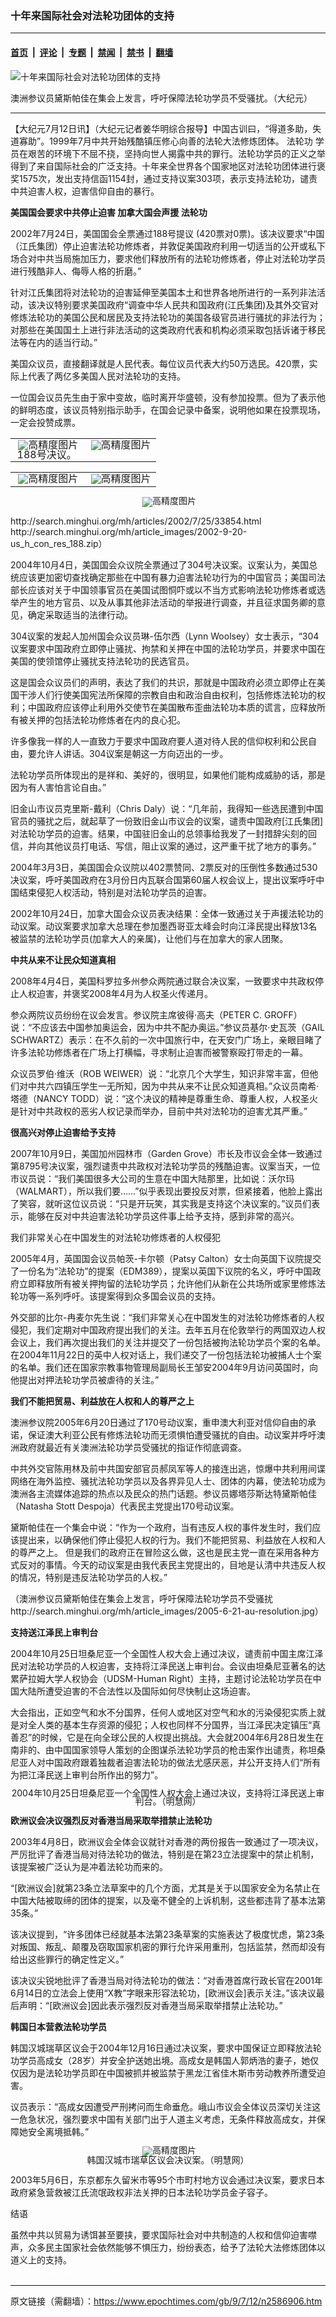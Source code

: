 ### 十年来国际社会对法轮功团体的支持

---

#### [首页](../../../..?n2586906) &nbsp;|&nbsp; [评论](../../../../../epoch-comment?n2586906) &nbsp;|&nbsp; [专题](../../../../../epoch-special?n2586906) &nbsp;|&nbsp; [禁闻](../../../../../epoch-news?n2586906) &nbsp;|&nbsp; [禁书](../../../../../books?n2586906) &nbsp;|&nbsp; [翻墙](https://github.com/gfw-breaker/nogfw/blob/master/README.md?n2586906)


<div><img alt="十年来国际社会对法轮功团体的支持" class="attachment-djy_600_400 size-djy_600_400 wp-post-image" src="https://i.epochtimes.com/assets/uploads/2009/07/907111743301667-600x400.jpg"/>
<div class="caption">
 <p>
  澳洲参议员黛斯帕佳在集会上发言，呼吁保障法轮功学员不受骚扰。（大纪元）
 </p>
</div></div><hr/><div class="post_content" id="artbody" itemprop="articleBody">
 <!-- article content begin -->
 <p>
  【大纪元7月12日讯】（大纪元记者姜华明综合报导】中国古训曰，“得道多助，失道寡助”。1999年7月中共开始残酷镇压修心向善的法轮大法修炼团体。
  <ok href="https://www.epochtimes.com/gb/tag/%E6%B3%95%E8%BD%AE%E5%8A%9F.html">
   法轮功
  </ok>
  学员在艰苦的环境下不屈不挠，坚持向世人揭露中共的罪行。法轮功学员的正义之举得到了来自国际社会的广泛支持。十年来全世界各个国家地区对法轮功团体进行褒奖1575次，发出支持信函1154封，通过支持议案303项，表示支持法轮功，谴责中共迫害人权，迫害信仰自由的暴行。
 </p>
 <p>
  <b>
   美国国会要求中共停止迫害 加拿大国会声援
   <ok href="https://www.epochtimes.com/gb/tag/%E6%B3%95%E8%BD%AE%E5%8A%9F.html">
    法轮功
   </ok>
  </b>
 </p>
 <p>
  2002年7月24日，美国国会全票通过188号提议 (420票对0票)。该决议要求“中国（江氏集团）停止迫害法轮功修炼者，并敦促美国政府利用一切适当的公开或私下场合对中共当局施加压力，要求他们释放所有的法轮功修炼者，停止对法轮功学员进行残酷非人、侮辱人格的折磨。”
 </p>
 <p>
  针对江氏集团将对法轮功的迫害延伸至美国本土和世界各地所进行的一系列非法活动，该决议特别要求美国政府“调查中华人民共和国政府(江氏集团)及其外交官对修炼法轮功的美国公民和居民及支持法轮功的美国各级官员进行骚扰的非法行为；对那些在美国国土上进行非法活动的这类政府代表和机构必须采取包括诉诸于移民法等在内的适当行动。”
 </p>
 <p>
  美国众议员，直接翻译就是人民代表。每位议员代表大约50万选民。420票，实际上代表了两亿多美国人民对法轮功的支持。
 </p>
 <p>
  一位国会议员先生由于家中变故，临时离开华盛顿，没有参加投票。但为了表示他的鲜明态度，该议员特别指示助手，在国会记录中备案，说明他如果在投票现场，一定会投赞成票。
 </p>
 <p>
  <!--image v 1.0-->
 </p>
 <table align="center" border="0">
  <tr valign="top">
   <td>
    <div style="line-height: 90%; text-align: center;">
     <ok href=" https://i.epochtimes.com/assets/uploads/2009/07/907111746081667-450x583.jpg" rel="noreferrer noopener" target="_blank">
      <img alt="" class="size-medium wp-image-7427352" src="https://i.epochtimes.com/assets/uploads/2009/07/907111746081667-450x583.jpg" title=""/>
     </ok>
     <img alt="高精度图片" border="0" src="//www.epochtimes.com/images/highRes.jpg"/>
     <br/>
     <span class="bn12">
      188号决议。
     </span>
    </div>
   </td>
   <td>
    <div style="line-height: 90%; text-align: center;">
     <ok href=" https://i.epochtimes.com/assets/uploads/2009/07/907111746091667-450x583.jpg" rel="noreferrer noopener" target="_blank">
      <img alt="" class="size-medium wp-image-7427353" src="https://i.epochtimes.com/assets/uploads/2009/07/907111746091667-450x583.jpg" title=""/>
     </ok>
     <img alt="高精度图片" border="0" src="//www.epochtimes.com/images/highRes.jpg"/>
     <br/>
     <span class="bn12">
     </span>
    </div>
   </td>
  </tr>
 </table>
 <p>
  <!-- -->
 </p>
 <p>
  <!--image v 1.0-->
 </p>
 <table align="center" border="0">
  <tr valign="top">
   <td>
    <div style="line-height: 90%; text-align: center;">
     <ok href=" https://i.epochtimes.com/assets/uploads/2009/07/907111746101667-450x583.jpg" rel="noreferrer noopener" target="_blank">
      <img alt="" class="size-medium wp-image-7427354" src="https://i.epochtimes.com/assets/uploads/2009/07/907111746101667-450x583.jpg" title=""/>
     </ok>
     <img alt="高精度图片" border="0" src="//www.epochtimes.com/images/highRes.jpg"/>
     <br/>
     <span class="bn12">
     </span>
    </div>
   </td>
   <td>
    <div style="line-height: 90%; text-align: center;">
     <ok href=" https://i.epochtimes.com/assets/uploads/2009/07/907111746111667-450x583.jpg" rel="noreferrer noopener" target="_blank">
      <img alt="" class="size-medium wp-image-7427355" src="https://i.epochtimes.com/assets/uploads/2009/07/907111746111667-450x583.jpg" title=""/>
     </ok>
     <img alt="高精度图片" border="0" src="//www.epochtimes.com/images/highRes.jpg"/>
     <br/>
     <span class="bn12">
     </span>
    </div>
   </td>
  </tr>
 </table>
 <p>
  <!-- -->
 </p>
 <p>
  <!--image v 1.0-->
 </p>
 <div style="line-height: 90%; text-align: center;">
  <ok href=" https://i.epochtimes.com/assets/uploads/2009/07/907111746121667-450x348.jpg" rel="noreferrer noopener" target="_blank">
   <img alt="" class="size-medium wp-image-7427356" src="https://i.epochtimes.com/assets/uploads/2009/07/907111746121667-450x348.jpg" title=""/>
  </ok>
  <img alt="高精度图片" border="0" src="//www.epochtimes.com/images/highRes.jpg"/>
  <br/>
  <span class="bn12">
  </span>
 </div>
 <p>
  <!-- -->
  http://search.minghui.org/mh/articles/2002/7/25/33854.html http://search.minghui.org/mh/article_images/2002-9-20-us_h_con_res_188.zip）
 </p>
 <p>
  2004年10月4日，美国国会众议院全票通过了304号决议案。议案认为，美国总统应该更加密切查找确定那些在中国有暴力迫害法轮功行为的中国官员；美国司法部长应该对关于中国领事官员在美国试图恫吓或以不当方式影响法轮功修炼者或选举产生的地方官员、以及从事其他非法活动的举报进行调查，并且征求国务卿的意见，确定采取适当的法律行动。
 </p>
 <p>
  304议案的发起人加州国会众议员琳-伍尔西（Lynn Woolsey）女士表示，“304议案要求中国政府立即停止骚扰、拘禁和关押在中国的法轮功学员，并要求中国在美国的使领馆停止骚扰支持法轮功的民选官员。
 </p>
 <p>
  这是国会众议员们的声明，表达了我们的共识，那就是中国政府必须立即停止在美国干涉人们行使美国宪法所保障的宗教自由和政治自由权利，包括修炼法轮功的权利；中国政府应该停止利用外交使节在美国散布歪曲法轮功本质的谎言，应释放所有被关押的包括法轮功修炼者在内的良心犯。
 </p>
 <p>
  许多像我一样的人一直致力于要求中国政府要人道对待人民的信仰权利和公民自由，要允许人讲话。304议案是朝这一方向迈出的一步。
 </p>
 <p>
  法轮功学员所体现出的是祥和、美好的，很明显，如果他们能构成威胁的话，那是因为有人害怕言论自由。”
 </p>
 <p>
  旧金山市议员克里斯-戴利（Chris Daly）说：“几年前，我得知一些选民遭到中国官员的骚扰之后，就起草了一份致旧金山市议会的议案，谴责中国政府[江氏集团]对法轮功学员的迫害。结果，中国驻旧金山的总领事给我发了一封措辞尖刻的回信，并向其他议员打电话、写信，阻止议案的通过，这严重干扰了地方的事务。”
 </p>
 <p>
  2004年3月3日，美国国会众议院以402票赞同、2票反对的压倒性多数通过530决议案，呼吁美国政府在3月份日内瓦联合国第60届人权会议上，提出议案呼吁中国结束侵犯人权活动，特别是对法轮功学员的迫害。
 </p>
 <p>
  2002年10月24日，加拿大国会众议员表决结果：全体一致通过关于声援法轮功的动议案。动议案要求加拿大总理在参加墨西哥亚太峰会时向江泽民提出释放13名被监禁的法轮功学员(加拿大人的亲属)，让他们与在加拿大的家人团聚。
 </p>
 <p>
  <b>
   中共从来不让民众知道真相
  </b>
 </p>
 <p>
  2008年4月4日，美国科罗拉多州参众两院通过联合决议案，一致要求中共政权停止人权迫害，并褒奖2008年4月为人权圣火传递月。
 </p>
 <p>
  参众两院议员纷纷在议会发言。参议院主席彼得‧高夫（PETER C. GROFF）说：“不应该去中国参加奥运会，因为中共不配办奥运。”参议员基尔‧史瓦茨（GAIL SCHWARTZ）表示：在不久前的一次中国旅行中，在天安门广场上，亲眼目睹了许多法轮功修炼者在广场上打横幅，寻求制止迫害而被警察殴打带走的一幕。
 </p>
 <p>
  众议员罗伯‧维沃（ROB WEIWER）说：“北京几个大学生，知识非常丰富，但他们对中共六四镇压学生一无所知，因为中共从来不让民众知道真相。”众议员南希‧塔德（NANCY TODD）说：“这个决议的精神是尊重生命、尊重人权，人权圣火是针对中共政权的恶劣人权记录而举办，目前中共对法轮功的迫害尤其严重。”
 </p>
 <p>
  <b>
   很高兴对停止迫害给予支持
  </b>
 </p>
 <p>
  2007年10月9日，美国加州园林市（Garden Grove）市长及市议会全体一致通过第8795号决议案，强烈谴责中共政权对法轮功学员的残酷迫害。议案当天，一位市议员说：“我们美国很多大公司的生意在中国大陆那里，比如说：沃尔玛（WALMART），所以我们要……”似乎表现出要投反对票，但紧接着，他脸上露出了笑容，就听这位议员说：“只是开玩笑，其实我是支持这个决议案的。”议员们表示，能够在反对中共迫害法轮功学员这件事上给予支持，感到非常的高兴。
 </p>
 <p>
  我们非常关心在中国发生的对法轮功修炼者的人权侵犯
 </p>
 <p>
  2005年4月，英国国会议员帕茨-卡尔顿（Patsy Calton）女士向英国下议院提交了一份名为“法轮功”的提案（EDM389），提案以英国下议院的名义，呼吁中国政府立即释放所有被关押拘留的法轮功学员；允许他们从新在公共场所或家里修炼法轮功等一系列呼吁。该提案得到众多国会议员的支持。
 </p>
 <p>
  外交部的比尔-冉麦尔先生说：“我们非常关心在中国发生的对法轮功修炼者的人权侵犯，我们定期对中国政府提出我们的关注。去年五月在伦敦举行的两国双边人权会议上，我们再次提出我们的关注并提交了一份包括被拘法轮功学员个案的名单。在2004年11月22日的英中人权对话上，我们递交了一份包括法轮功被捕人士个案的名单。我们还在国家宗教事物管理局副局长王邹安2004年9月访问英国时，向他提出对押法轮功学员被虐待的关注。”
 </p>
 <p>
  <b>
   我们不能把贸易、利益放在人权和人的尊严之上
  </b>
 </p>
 <p>
  澳洲参议院2005年6月20日通过了170号动议案，重申澳大利亚对信仰自由的承诺，保证澳大利亚公民有修炼法轮功而无须惧怕遭受骚扰的自由。动议案并呼吁澳洲政府就最近有关澳洲法轮功学员受骚扰的指证作彻底调查。
 </p>
 <p>
  中共外交官陈用林及前中共国安部官员郝凤军等人的接连出逃，惊爆中共利用间谍网络在海外监控、骚扰法轮功学员以及各界异见人士、团体的内幕，使法轮功成为澳洲各主流媒体追踪的热点以及民众的热门话题。参议员娜塔莎斯达特黛斯帕佳（Natasha Stott Despoja）代表民主党提出170号动议案。
 </p>
 <p>
  黛斯帕佳在一个集会中说：“作为一个政府，当有违反人权的事件发生时，我们应该提出来，以确保他们停止侵犯人权的行为。我们不能把贸易、利益放在人权和人的尊严之上。 但是我们的政府正在冒险这么做，这也是民主党一直在采用各种方式反对的事情。今天的动议案是由我代表民主党提出的，目地是认清中共违反人权的情况，特别是违反法轮功学员的人权。”
 </p>
 <p>
  （澳洲参议员黛斯帕佳在集会上发言，呼吁保障法轮功学员不受骚扰http://search.minghui.org/mh/article_images/2005-6-21-au-resolution.jpg）
 </p>
 <p>
  <b>
   支持送江泽民上审判台
  </b>
 </p>
 <p>
  2004年10月25日坦桑尼亚一个全国性人权大会上通过决议，谴责前中国主席江泽民对法轮功学员的人权迫害，支持将江泽民送上审判台。会议由坦桑尼亚著名的达累萨拉姆大学人权协会（UDSM-Human Right）主持，主题讨论法轮功学员在中国大陆所遭受迫害的不合法性以及国际如何尽快制止这场迫害。
 </p>
 <p>
  大会指出，正如空气和水不分国界，任何人或地区对空气和水的污染侵犯实质上就是对全人类的基本生存资源的侵犯；人权也同样不分国界，当江泽民决定镇压“真善忍”的时候，它是在向全球公民的人权提出挑战。大会就2004年6月28日发生在南非的、由中国国家领导人策划的企图谋杀法轮功学员的枪击案作出谴责，称坦桑尼亚人对中国政府跟着独裁者迫害法轮功的做法尤感厌恶，并公开支持人们“所有为把江泽民送上审判台所作出的努力”。
 </p>
 <p>
  <!--image v 1.0-->
 </p>
 <div style="line-height: 90%; text-align: center;">
  <ok href=" https://i.epochtimes.com/assets/uploads/2009/07/907111743281667-450x337.jpg" rel="noreferrer noopener" target="_blank">
   <img alt="" class="size-medium wp-image-7427357" src="https://i.epochtimes.com/assets/uploads/2009/07/907111743281667-450x337.jpg" title=""/>
  </ok>
  <br/>
  <span class="bn12">
   2004年10月25日坦桑尼亚一个全国性人权大会上通过决议，支持将江泽民送上审判台。（明慧网）
  </span>
 </div>
 <p>
  <!-- -->
 </p>
 <p>
  <b>
   欧洲议会决议强烈反对香港当局采取举措禁止法轮功
  </b>
 </p>
 <p>
  2003年4月8日，欧洲议会全体会议就针对香港的两份报告一致通过了一项决议，严厉批评了香港当局对待法轮功的做法，特别是在第23立法提案中的禁止机制，该提案被广泛认为是冲着法轮功而来的。
 </p>
 <p>
  “[欧洲议会]就第23条立法草案中的几个方面，尤其是关于以国家安全为名禁止在中国大陆被取缔的团体的提案，以及毫不健全的上诉机制，这些都违背了基本法第35条。”
 </p>
 <p>
  该决议提到，“许多团体已经就基本法第23条草案的实施表达了极度忧虑，第23条对叛国、叛乱、颠覆及窃取国家机密的罪行允许采用重刑，包括监禁，然而却没有给出这些罪行的确定性定义。”
 </p>
 <p>
  该决议尖锐地批评了香港当局对待法轮功的做法：“对香港首席行政长官在2001年6月14日的立法会上使用“X教”字眼来形容法轮功，[欧洲议会]表示关注。”该决议最后声明：“[欧洲议会]因此表示强烈反对香港当局采取举措禁止法轮功。”
 </p>
 <p>
  <b>
   韩国日本营救法轮功学员
  </b>
 </p>
 <p>
  韩国汉城瑞草区议会于2004年12月16日通过决议案，要求中国保证立即释放法轮功学员高成女（28岁）并安全护送她出境。高成女是韩国人郭炳浩的妻子，她仅仅因为是法轮功学员即在中国被抓并被监禁于黑龙江省佳木斯市劳动教养所遭受迫害。
 </p>
 <p>
  议员表示：“高成女因遭受严刑拷问而生命垂危。峨山市议会全体议员深切关注这一危急状况，强烈要求中国有关部门出于人道主义考虑，无条件释放高成女，并保障她安全离境抵韩。”
 </p>
 <p>
  <!--image v 1.0-->
 </p>
 <div style="line-height: 90%; text-align: center;">
  <ok href=" https://i.epochtimes.com/assets/uploads/2009/07/907111743291667.jpg" rel="noreferrer noopener" target="_blank">
   <img alt="" class="size-medium wp-image-7427358" src="https://i.epochtimes.com/assets/uploads/2009/07/907111743291667.jpg" title=""/>
  </ok>
  <img alt="高精度图片" border="0" src="//www.epochtimes.com/images/highRes.jpg"/>
  <br/>
  <span class="bn12">
   韩国汉城市瑞草区议会决议案。（明慧网）
  </span>
 </div>
 <p>
  <!-- -->
 </p>
 <p>
  2003年5月6日，东京都东久留米市等95个市町村地方议会通过决议案，要求日本政府紧急营救被江氏流氓政权非法关押的日本法轮功学员金子容子。
 </p>
 <p>
  结语
 </p>
 <p>
  虽然中共以贸易为诱饵甚至要挟，要求国际社会对中共制造的人权和信仰迫害噤声，众多民主国家社会依然能够不惧压力，纷纷表态，给予了法轮大法修炼团体以道义上的支持。
  <br/>
  <font color="#ffffff">
   (http://www.dajiyuan.com)
  </font>
 </p>
 <!-- article content end -->
 <div id="below_article_ad">
 </div>
</div>


---

原文链接（需翻墙）：https://www.epochtimes.com/gb/9/7/12/n2586906.htm